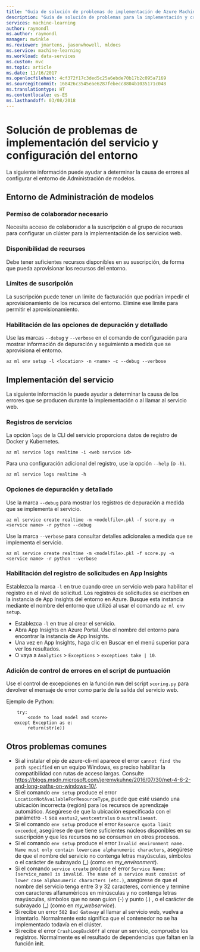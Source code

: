 ```yaml
---
title: "Guía de solución de problemas de implementación de Azure Machine Learning | Microsoft Docs"
description: "Guía de solución de problemas para la implementación y creación de servicios"
services: machine-learning
author: raymondl
ms.author: raymondl
manager: mwinkle
ms.reviewer: jmartens, jasonwhowell, mldocs
ms.service: machine-learning
ms.workload: data-services
ms.custom: mvc
ms.topic: article
ms.date: 11/16/2017
ms.openlocfilehash: 4cf372f17c3ded5c25a6ebde70b17b2c095a7169
ms.sourcegitcommit: 168426c3545eae6287febecc8804b1035171c048
ms.translationtype: HT
ms.contentlocale: es-ES
ms.lasthandoff: 03/08/2018
---
```

# <a name="troubleshooting-service-deployment-and-environment-setup"></a>Solución de problemas de implementación del servicio y configuración del entorno
La siguiente información puede ayudar a determinar la causa de errores al configurar el entorno de Administración de modelos.

## <a name="model-management-environment"></a>Entorno de Administración de modelos
### <a name="contributor-permission-required"></a>Permiso de colaborador necesario
Necesita acceso de colaborador a la suscripción o al grupo de recursos para configurar un clúster para la implementación de los servicios web.

### <a name="resource-availability"></a>Disponibilidad de recursos
Debe tener suficientes recursos disponibles en su suscripción, de forma que pueda aprovisionar los recursos del entorno.

### <a name="subscription-caps"></a>Límites de suscripción
La suscripción puede tener un límite de facturación que podrían impedir el aprovisionamiento de los recursos del entorno. Elimine ese límite para permitir el aprovisionamiento.

### <a name="enable-debug-and-verbose-options"></a>Habilitación de las opciones de depuración y detallado
Use las marcas `--debug` y  `--verbose` en el comando de configuración para mostrar información de depuración y seguimiento a medida que se aprovisiona el entorno.

```
az ml env setup -l <location> -n <name> -c --debug --verbose 
```

## <a name="service-deployment"></a>Implementación del servicio
La siguiente información le puede ayudar a determinar la causa de los errores que se producen durante la implementación o al llamar al servicio web.

### <a name="service-logs"></a>Registros de servicios
La opción `logs` de la CLI del servicio proporciona datos de registro de Docker y Kubernetes.

```
az ml service logs realtime -i <web service id>
```

Para una configuración adicional del registro, use la opción `--help` (o `-h`).

```
az ml service logs realtime -h
```

### <a name="debug-and-verbose-options"></a>Opciones de depuración y detallado
Use la marca `--debug` para mostrar los registros de depuración a medida que se implementa el servicio.

```
az ml service create realtime -m <modelfile>.pkl -f score.py -n <service name> -r python --debug
```

Use la marca `--verbose` para consultar detalles adicionales a medida que se implementa el servicio.

```
az ml service create realtime -m <modelfile>.pkl -f score.py -n <service name> -r python --verbose
```

### <a name="enable-request-logging-in-app-insights"></a>Habilitación del registro de solicitudes en App Insights
Establezca la marca `-l` en true cuando cree un servicio web para habilitar el registro en el nivel de solicitud. Los registros de solicitudes se escriben en la instancia de App Insights del entorno en Azure. Busque esta instancia mediante el nombre del entorno que utilizó al usar el comando `az ml env setup`.

- Establezca `-l` en true al crear el servicio.
- Abra App Insights en Azure Portal. Use el nombre del entorno para encontrar la instancia de App Insights.
- Una vez en App Insights, haga clic en Buscar en el menú superior para ver los resultados.
- O vaya a `Analytics` > `Exceptions` > `exceptions take | 10`.


### <a name="add-error-handling-in-scoring-script"></a>Adición de control de errores en el script de puntuación
Use el control de excepciones en la función **run** del script `scoring.py` para devolver el mensaje de error como parte de la salida del servicio web.

Ejemplo de Python:
```
    try:
        <code to load model and score>
   except Exception as e:
        return(str(e))
```

## <a name="other-common-problems"></a>Otros problemas comunes
- Si al instalar el pip de azure-cli-ml aparece el error `cannot find the path specified` en un equipo Windows, es preciso habilitar la compatibilidad con rutas de acceso largas. Consulte https://blogs.msdn.microsoft.com/jeremykuhne/2016/07/30/net-4-6-2-and-long-paths-on-windows-10/. 
- Si el comando `env setup` produce el error `LocationNotAvailableForResourceType`, puede que esté usando una ubicación incorrecta (región) para los recursos de aprendizaje automático. Asegúrese de que la ubicación especificada con el parámetro `-l` sea `eastus2`, `westcentralus` o `australiaeast`.
- Si el comando `env setup` produce el error `Resource quota limit exceeded`, asegúrese de que tiene suficientes núcleos disponibles en su suscripción y que los recursos no se consumen en otros procesos.
- Si el comando `env setup` produce el error `Invalid environment name. Name must only contain lowercase alphanumeric characters`, asegúrese de que el nombre del servicio no contenga letras mayúsculas, símbolos o el carácter de subrayado (_) (como en *my_environment*).
- Si el comando `service create` produce el error `Service Name: [service_name] is invalid. The name of a service must consist of lower case alphanumeric characters (etc.)`, asegúrese de que el nombre del servicio tenga entre 3 y 32 caracteres, comience y termine con caracteres alfanuméricos en minúsculas y no contenga letras mayúsculas, símbolos que no sean guion (-) y punto (.) , o el carácter de subrayado (_) (como en *my_webservice*).
- Si recibe un error `502 Bad Gateway` al llamar al servicio web, vuelva a intentarlo. Normalmente esto significa que el contenedor no se ha implementado todavía en el clúster.
- Si recibe el error `CrashLoopBackOff` al crear un servicio, compruebe los registros. Normalmente es el resultado de dependencias que faltan en la función **init**.
